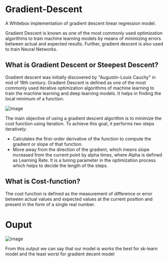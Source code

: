 # Gradient-Descent
A Whitebox implementation of gradient descent linear regression model.

Gradient Descent is known as one of the most commonly used optimization algorithms to train machine learning models by means of minimizing errors between actual and expected results. Further, gradient descent is also used to train Neural Networks.

## What is Gradient Descent or Steepest Descent?

Gradient descent was initially discovered by "Augustin-Louis Cauchy" in mid of 18th century. Gradient Descent is defined as one of the most commonly used iterative optimization algorithms of machine learning to train the machine learning and deep learning models. It helps in finding the local minimum of a function.

![image](https://user-images.githubusercontent.com/83088512/212014242-9366ccdb-beda-4b2a-be38-cb4f31399634.png)

The main objective of using a gradient descent algorithm is to minimize the cost function using iteration. To achieve this goal, it performs two steps iteratively:

* Calculates the first-order derivative of the function to compute the gradient or slope of that function.
* Move away from the direction of the gradient, which means slope increased from the current point by alpha times, where Alpha is defined as Learning Rate. It is a tuning parameter in the optimization process which helps to decide the length of the steps.

## What is Cost-function?

The cost function is defined as the measurement of difference or error between actual values and expected values at the current position and present in the form of a single real number.

# Ouput

![image](https://user-images.githubusercontent.com/83088512/212020242-b7b46f0f-2c51-40bb-a949-ae53b58515de.png)

From this output we can say that our model is works the best for sk-learn model and the least worst for gradient decent model
